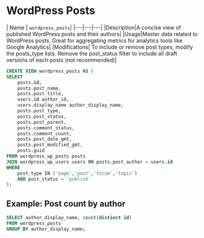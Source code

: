 # WordPress Posts

| Name | `wordpress_posts`|
|---|---|---|
|Description|A concise view of published WordPress posts and their authors|
|Usage|Master data related to WordPress posts. Great for aggregating metrics for analytics tools like Google Analytics|
|Modifications|	To include or remove post types, modify the posts_type lists. Remove the post_status filter to include all draft versions of each posts (not recommended)|

```sql
CREATE VIEW wordpress_posts AS (
SELECT
	posts.id,
	posts.post_name,
	posts.post_title,
	users.id author_id,
	users.display_name author_display_name,
	posts.post_type,
	posts.post_status,
	posts.post_parent,
	posts.comment_status,
	posts.comment_count,
	posts.post_date_gmt,
	posts.post_modified_gmt,
	posts.guid
FROM wordpress_wp_posts posts
JOIN wordpress_wp_users users ON posts.post_author = users.id
WHERE
	post_type IN ('page','post','forum','topic')
	AND post_status = 'publish'
);
```

## Example: Post count by author

```sql
SELECT author_display_name, count(distinct id)
FROM wordpress_posts
GROUP BY author_display_name;
```
